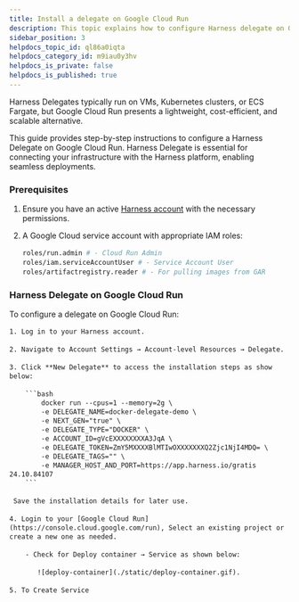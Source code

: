 ```yaml
---
title: Install a delegate on Google Cloud Run
description: This topic explains how to configure Harness delegate on Google Cloud Run.
sidebar_position: 3
helpdocs_topic_id: ql86a0iqta
helpdocs_category_id: m9iau0y3hv
helpdocs_is_private: false
helpdocs_is_published: true
---
```


Harness Delegates typically run on VMs, Kubernetes clusters, or ECS Fargate, but Google Cloud Run presents a lightweight, cost-efficient, and scalable alternative.

This guide provides step-by-step instructions to configure a Harness Delegate on Google Cloud Run. Harness Delegate is essential for connecting your infrastructure with the Harness platform, enabling seamless deployments. 

### Prerequisites

1. Ensure you have an active [Harness account](https://app.harness.io) with the necessary permissions. 

2. A Google Cloud service account with appropriate IAM roles:
    
    ```bash
    roles/run.admin # - Cloud Run Admin
    roles/iam.serviceAccountUser # - Service Account User
    roles/artifactregistry.reader # - For pulling images from GAR
    ```

### Harness Delegate on Google Cloud Run

To configure a delegate on Google Cloud Run:  

    1. Log in to your Harness account.  

    2. Navigate to Account Settings → Account-level Resources → Delegate.  

    3. Click **New Delegate** to access the installation steps as show below:

        ```bash
            docker run --cpus=1 --memory=2g \
            -e DELEGATE_NAME=docker-delegate-demo \
            -e NEXT_GEN="true" \
            -e DELEGATE_TYPE="DOCKER" \
            -e ACCOUNT_ID=gVcEXXXXXXXXA3JqA \
            -e DELEGATE_TOKEN=ZmY5MXXXXBlMTIwOXXXXXXXQ2Zjc1NjI4MDQ= \
            -e DELEGATE_TAGS="" \
            -e MANAGER_HOST_AND_PORT=https://app.harness.io/gratis 24.10.84107
        ```

     Save the installation details for later use.

    4. Login to your [Google Cloud Run](https://console.cloud.google.com/run), Select an existing project or create a new one as needed.
 
        - Check for Deploy container → Service as shown below:

           ![deploy-container](./static/deploy-container.gif).
        
    5. To Create Service  
             


